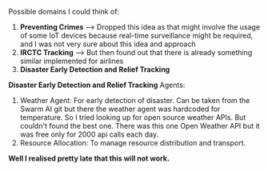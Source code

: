 Possible domains I could think of:
1. **Preventing Crimes** —> Dropped this idea as that might involve the usage of some IoT devices because real-time surveillance might be required, and I was not very sure about this idea and approach
2. **IRCTC Tracking** —-> But then found out that there is already something similar implemented for airlines
3. **Disaster Early Detection and Relief Tracking**

 **Disaster Early Detection and Relief Tracking**
Agents:
1. Weather Agent: For early detection of disaster. Can be taken from the Swarm AI git but there the weather agent was hardcoded for temperature. So I tried looking up for open source weather APIs. But couldn't found the best one. There was this one Open Weather API but it was free only for 2000 api calls each day.
2. Resource Allocation: To manage resource distribution and transport.

**Well I realised pretty late that this will not work.**
